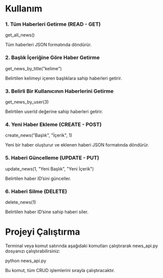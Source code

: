 # Kullanım

### 1. Tüm Haberleri Getirme (READ - GET)

get_all_news()

Tüm haberleri JSON formatında döndürür.

### 2. Başlık İçeriğine Göre Haber Getirme

get_news_by_title("kelime")

Belirtilen kelimeyi içeren başlıklara sahip haberleri getirir.

### 3. Belirli Bir Kullanıcının Haberlerini Getirme

get_news_by_user(3)

Belirtilen userId değerine sahip haberleri getirir.

### 4. Yeni Haber Ekleme (CREATE - POST)

create_news("Başlık", "İçerik", 1)

Yeni bir haber oluşturur ve eklenen haberi JSON formatında döndürür.

### 5. Haberi Güncelleme (UPDATE - PUT)

update_news(1, "Yeni Başlık", "Yeni İçerik")

Belirtilen haber ID’sini günceller.

### 6. Haberi Silme (DELETE)

delete_news(1)

Belirtilen haber ID’sine sahip haberi siler.

# Projeyi Çalıştırma

Terminal veya komut satırında aşağıdaki komutları çalıştırarak news_api.py dosyanızı çalıştırabilirsiniz:

python news_api.py

Bu komut, tüm CRUD işlemlerini sırayla çalıştıracaktır.

